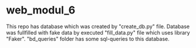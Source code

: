 # web_modul_6
 This repo has database which was created by "create_db.py" file. Database was fullfilled with fake data by executed "fill_data.py" file which uses library "Faker". "bd_queries" folder has some sql-queries to this database. 
